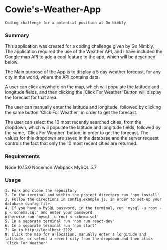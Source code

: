 # Cowie's-Weather-App
```
Coding challenge for a potential position at Go Nimbly
```

### Summary

This application was created for a coding challenge given by Go Nimbly.
The application required the use of the Weather API, and I have included the Google map API to add a cool feature to the app, which will be described below.

The Main purpose of the App is to display a 5 day weather forecast, for any city in the world, where the API contains data.

A user can click anywhere on the map, which will populate the latitude and longitude fields, and then clicking the 'Click For Weather' Button will display the forecast for that area.

The user can manually enter the latitude and longitude, followed by clicking the same button 'Click For Weather,' in order to get the forecast.

The user can select the 10 most recently searched cities, from the dropdown, which will populate the latitude and longitude fields, followed by the same, 'Click For Weather' button, in order to get the forecast.
The values for this dropdown are saved in the database and the server request controls the fact that only the 10 most recent cities are returned.

### Requirements

Node 10.15.0
Nodemon
Webpack
MySQL 5.7

### Usage

```
1. Fork and clone the repository
2. In the terminal and within the project directory run 'npm install'
3. Follow the directions in config.example.js, in order to set-up your database config file.
4. If you have a MySQL password, in the terminal, run 'mysql -u root -p < schema.sql' and enter your password
otherwise run 'mysql -u root < schema.sql'
5. In a separate terminal run 'npm run react-dev'
6. In a separate terminal run 'npm start'
7. Go to http://localhost:2222
8. Click the map for a location, manually enter a longitude and latitude, or select a recent city from the dropdown and then click 'Click For Weather'
```
